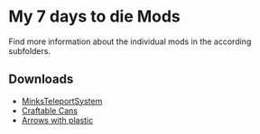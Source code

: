 # My 7 days to die Mods

Find more information about the individual mods in the according subfolders.


## Downloads

* [MinksTeleportSystem](http://ge.tt/9mSHY1u2 "Minks_TeleportSystem.zip")
* [Craftable Cans](http://ge.tt/9mSHY1u2 "Minks_Craftable_Cans.zip")
* [Arrows with plastic](http://ge.tt/9mSHY1u2 "Minks_Arrows_with_plasic.zip")
